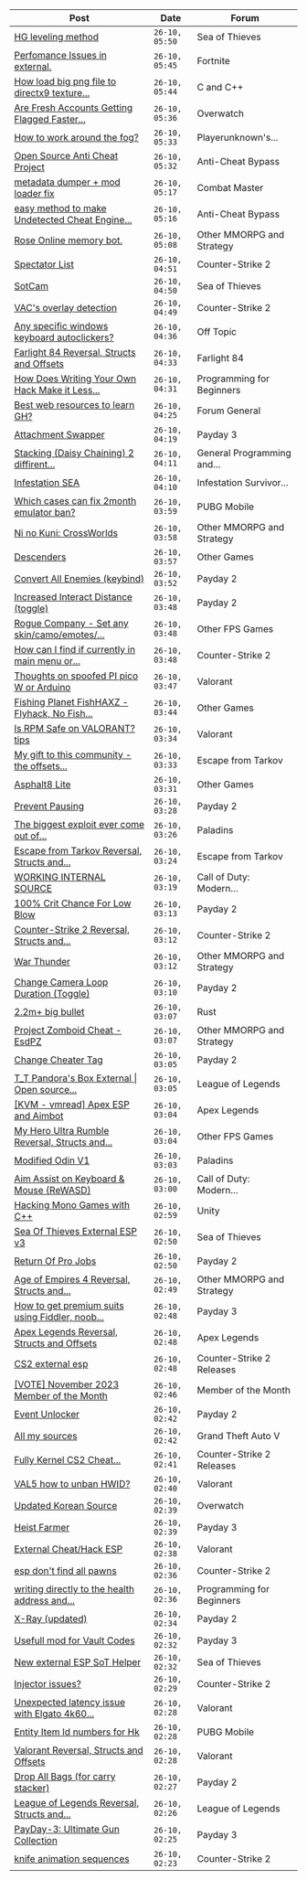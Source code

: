 |Post|Date|Forum|
|----|----|-----|
|[HG leveling method](https://www.unknowncheats.me/forum/sea-of-thieves/600091-hg-leveling-method.html)|`26-10, 05:50`|Sea of Thieves|
|[Perfomance Issues in external.](https://www.unknowncheats.me/forum/fortnite/607836-perfomance-issues-external.html)|`26-10, 05:45`|Fortnite|
|[How load big png file to directx9 texture...](https://www.unknowncheats.me/forum/c-and-c-/607675-load-png-file-directx9-texture-asynchronously.html)|`26-10, 05:44`|C and C++|
|[Are Fresh Accounts Getting Flagged Faster...](https://www.unknowncheats.me/forum/overwatch/605233-fresh-accounts-getting-flagged-faster.html)|`26-10, 05:36`|Overwatch|
|[How to work around the fog?](https://www.unknowncheats.me/forum/playerunknown-s-battlegrounds/607508-fog.html)|`26-10, 05:33`|Playerunknown's...|
|[Open Source Anti Cheat Project](https://www.unknowncheats.me/forum/anti-cheat-bypass/606032-source-anti-cheat-project.html)|`26-10, 05:32`|Anti-Cheat Bypass|
|[metadata dumper + mod loader fix](https://www.unknowncheats.me/forum/combat-master/608017-metadata-dumper-mod-loader-fix.html)|`26-10, 05:17`|Combat Master|
|[easy method to make Undetected Cheat Engine...](https://www.unknowncheats.me/forum/anti-cheat-bypass/606839-easy-method-undetected-cheat-engine-driver-dse-patcher-bypass-ac-2023-a.html)|`26-10, 05:16`|Anti-Cheat Bypass|
|[Rose Online memory bot.](https://www.unknowncheats.me/forum/other-mmorpg-and-strategy/595390-rose-online-memory-bot.html)|`26-10, 05:08`|Other MMORPG and Strategy|
|[Spectator List](https://www.unknowncheats.me/forum/counter-strike-2-a/608013-spectator-list.html)|`26-10, 04:51`|Counter-Strike 2|
|[SotCam](https://www.unknowncheats.me/forum/sea-of-thieves/580178-sotcam.html)|`26-10, 04:50`|Sea of Thieves|
|[VAC's overlay detection](https://www.unknowncheats.me/forum/counter-strike-2-a/607674-vacs-overlay-detection.html)|`26-10, 04:49`|Counter-Strike 2|
|[Any specific windows keyboard autoclickers?](https://www.unknowncheats.me/forum/off-topic/608012-specific-windows-keyboard-autoclickers.html)|`26-10, 04:36`|Off Topic|
|[Farlight 84 Reversal, Structs and Offsets](https://www.unknowncheats.me/forum/farlight-84-a/580566-farlight-84-reversal-structs-offsets.html)|`26-10, 04:33`|Farlight 84|
|[How Does Writing Your Own Hack Make it Less...](https://www.unknowncheats.me/forum/programming-for-beginners/608010-writing-own-hack-detectable.html)|`26-10, 04:31`|Programming for Beginners|
|[Best web resources to learn GH?](https://www.unknowncheats.me/forum/forum-general/607849-web-resources-learn-gh.html)|`26-10, 04:25`|Forum General|
|[Attachment Swapper](https://www.unknowncheats.me/forum/payday-3-a/607748-attachment-swapper.html)|`26-10, 04:19`|Payday 3|
|[Stacking (Daisy Chaining) 2 diffirent...](https://www.unknowncheats.me/forum/general-programming-and-reversing/608004-stacking-daisy-chaining-2-diffirent-shields.html)|`26-10, 04:11`|General Programming and...|
|[Infestation SEA](https://www.unknowncheats.me/forum/infestation-survivor-stories-classic/606610-infestation-sea.html)|`26-10, 04:10`|Infestation Survivor...|
|[Which cases can fix 2month emulator ban?](https://www.unknowncheats.me/forum/pubg-mobile/607730-fix-2month-emulator-ban.html)|`26-10, 03:59`|PUBG Mobile|
|[Ni no Kuni: CrossWorlds](https://www.unknowncheats.me/forum/other-mmorpg-and-strategy/500789-ni-kuni-crossworlds.html)|`26-10, 03:58`|Other MMORPG and Strategy|
|[Descenders](https://www.unknowncheats.me/forum/other-games/430508-descenders.html)|`26-10, 03:57`|Other Games|
|[Convert All Enemies (keybind)](https://www.unknowncheats.me/forum/payday-2-a/607998-convert-enemies-keybind.html)|`26-10, 03:52`|Payday 2|
|[Increased Interact Distance (toggle)](https://www.unknowncheats.me/forum/payday-2-a/607997-increased-interact-distance-toggle.html)|`26-10, 03:48`|Payday 2|
|[Rogue Company - Set any skin/camo/emotes/...](https://www.unknowncheats.me/forum/other-fps-games/607947-rogue-company-set-skin-camo-emotes.html)|`26-10, 03:48`|Other FPS Games|
|[How can I find if currently in main menu or...](https://www.unknowncheats.me/forum/counter-strike-2-a/607837-currently-main-menu-playing-game.html)|`26-10, 03:48`|Counter-Strike 2|
|[Thoughts on spoofed PI pico W or Arduino](https://www.unknowncheats.me/forum/valorant/607934-spoofed-pi-pico-arduino.html)|`26-10, 03:47`|Valorant|
|[Fishing Planet FishHAXZ - Flyhack, No Fish...](https://www.unknowncheats.me/forum/other-games/418269-fishing-planet-fishhaxz-flyhack-fish-fight-instareel-fish.html)|`26-10, 03:44`|Other Games|
|[Is RPM Safe on VALORANT? tips](https://www.unknowncheats.me/forum/valorant/607994-rpm-safe-valorant-tips.html)|`26-10, 03:34`|Valorant|
|[My gift to this community - the offsets...](https://www.unknowncheats.me/forum/escape-from-tarkov/607870-gift-community-offsets-thread-total-five-htmls.html)|`26-10, 03:33`|Escape from Tarkov|
|[Asphalt8 Lite](https://www.unknowncheats.me/forum/other-games/607863-asphalt8-lite.html)|`26-10, 03:31`|Other Games|
|[Prevent Pausing](https://www.unknowncheats.me/forum/payday-2-a/607993-prevent-pausing.html)|`26-10, 03:28`|Payday 2|
|[The biggest exploit ever come out of...](https://www.unknowncheats.me/forum/paladins/584529-biggest-exploit-paladins-free-crystals.html)|`26-10, 03:26`|Paladins|
|[Escape from Tarkov Reversal, Structs and...](https://www.unknowncheats.me/forum/escape-from-tarkov/226519-escape-tarkov-reversal-structs-offsets.html)|`26-10, 03:24`|Escape from Tarkov|
|[WORKING INTERNAL SOURCE](https://www.unknowncheats.me/forum/call-of-duty-modern-warfare-ii/596251-internal-source.html)|`26-10, 03:19`|Call of Duty: Modern...|
|[100% Crit Chance For Low Blow](https://www.unknowncheats.me/forum/payday-2-a/607990-100-crit-chance-low-blow.html)|`26-10, 03:13`|Payday 2|
|[Counter-Strike 2 Reversal, Structs and...](https://www.unknowncheats.me/forum/counter-strike-2-a/576077-counter-strike-2-reversal-structs-offsets.html)|`26-10, 03:12`|Counter-Strike 2|
|[War Thunder](https://www.unknowncheats.me/forum/other-mmorpg-and-strategy/85949-war-thunder.html)|`26-10, 03:12`|Other MMORPG and Strategy|
|[Change Camera Loop Duration (Toggle)](https://www.unknowncheats.me/forum/payday-2-a/607988-change-camera-loop-duration-toggle.html)|`26-10, 03:10`|Payday 2|
|[2.2m+ big bullet](https://www.unknowncheats.me/forum/rust/607961-2-2m-bullet.html)|`26-10, 03:07`|Rust|
|[Project Zomboid Cheat - EsdPZ](https://www.unknowncheats.me/forum/other-mmorpg-and-strategy/584072-project-zomboid-cheat-esdpz.html)|`26-10, 03:07`|Other MMORPG and Strategy|
|[Change Cheater Tag](https://www.unknowncheats.me/forum/payday-2-a/607987-change-cheater-tag.html)|`26-10, 03:05`|Payday 2|
|[T_T Pandora's Box External \| Open source...](https://www.unknowncheats.me/forum/league-of-legends/607822-t_t-pandoras-box-external-source-scripting-platform.html)|`26-10, 03:05`|League of Legends|
|[\[KVM - vmread\] Apex ESP and Aimbot](https://www.unknowncheats.me/forum/apex-legends/406426-kvm-vmread-apex-esp-aimbot.html)|`26-10, 03:04`|Apex Legends|
|[My Hero Ultra Rumble Reversal, Structs and...](https://www.unknowncheats.me/forum/other-fps-games/604349-hero-ultra-rumble-reversal-structs-offsets.html)|`26-10, 03:04`|Other FPS Games|
|[Modified Odin V1](https://www.unknowncheats.me/forum/paladins/585919-modified-odin-v1.html)|`26-10, 03:03`|Paladins|
|[Aim Assist on Keyboard & Mouse (ReWASD)](https://www.unknowncheats.me/forum/call-of-duty-modern-warfare-iii/600587-aim-assist-keyboard-mouse-rewasd.html)|`26-10, 03:00`|Call of Duty: Modern...|
|[Hacking Mono Games with C++](https://www.unknowncheats.me/forum/unity/603179-hacking-mono-games.html)|`26-10, 02:59`|Unity|
|[Sea Of Thieves External ESP v3](https://www.unknowncheats.me/forum/sea-of-thieves/382445-sea-thieves-external-esp-v3.html)|`26-10, 02:50`|Sea of Thieves|
|[Return Of Pro Jobs](https://www.unknowncheats.me/forum/payday-2-a/607985-return-pro-jobs.html)|`26-10, 02:50`|Payday 2|
|[Age of Empires 4 Reversal, Structs and...](https://www.unknowncheats.me/forum/other-mmorpg-and-strategy/589592-age-empires-4-reversal-structs-offsets.html)|`26-10, 02:49`|Other MMORPG and Strategy|
|[How to get premium suits using Fiddler, noob...](https://www.unknowncheats.me/forum/payday-3-a/605457-premium-suits-using-fiddler-noob-friendly-step-step-guide.html)|`26-10, 02:48`|Payday 3|
|[Apex Legends Reversal, Structs and Offsets](https://www.unknowncheats.me/forum/apex-legends/319804-apex-legends-reversal-structs-offsets.html)|`26-10, 02:48`|Apex Legends|
|[CS2 external esp](https://www.unknowncheats.me/forum/counter-strike-2-releases/600259-cs2-external-esp.html)|`26-10, 02:48`|Counter-Strike 2 Releases|
|[\[VOTE\] November 2023 Member of the Month](https://www.unknowncheats.me/forum/member-of-the-month/607944-vote-november-2023-month.html)|`26-10, 02:46`|Member of the Month|
|[Event Unlocker](https://www.unknowncheats.me/forum/payday-2-a/607982-event-unlocker.html)|`26-10, 02:42`|Payday 2|
|[All my sources](https://www.unknowncheats.me/forum/grand-theft-auto-v/607855-sources.html)|`26-10, 02:42`|Grand Theft Auto V|
|[Fully Kernel CS2 Cheat...](https://www.unknowncheats.me/forum/counter-strike-2-releases/606746-kernel-cs2-cheat-esp-aim-bhop-noflash-etc.html)|`26-10, 02:41`|Counter-Strike 2 Releases|
|[VAL5 how to unban HWID?](https://www.unknowncheats.me/forum/valorant/607010-val5-unban-hwid.html)|`26-10, 02:40`|Valorant|
|[Updated Korean Source](https://www.unknowncheats.me/forum/overwatch/606702-updated-korean-source.html)|`26-10, 02:39`|Overwatch|
|[Heist Farmer](https://www.unknowncheats.me/forum/payday-3-a/607059-heist-farmer.html)|`26-10, 02:39`|Payday 3|
|[External Cheat/Hack ESP](https://www.unknowncheats.me/forum/valorant/511214-external-cheat-hack-esp.html)|`26-10, 02:38`|Valorant|
|[esp don't find all pawns](https://www.unknowncheats.me/forum/counter-strike-2-a/607980-esp-dont-pawns.html)|`26-10, 02:36`|Counter-Strike 2|
|[writing directly to the health address and...](https://www.unknowncheats.me/forum/programming-for-beginners/607888-writing-directly-health-address-happens.html)|`26-10, 02:36`|Programming for Beginners|
|[X-Ray (updated)](https://www.unknowncheats.me/forum/payday-2-a/607979-ray-updated.html)|`26-10, 02:34`|Payday 2|
|[Usefull mod for Vault Codes](https://www.unknowncheats.me/forum/payday-3-a/603732-usefull-mod-vault-codes.html)|`26-10, 02:32`|Payday 3|
|[New external ESP SoT Helper](https://www.unknowncheats.me/forum/sea-of-thieves/581265-external-esp-sot-helper.html)|`26-10, 02:32`|Sea of Thieves|
|[Injector issues?](https://www.unknowncheats.me/forum/counter-strike-2-a/607860-injector-issues.html)|`26-10, 02:29`|Counter-Strike 2|
|[Unexpected latency issue with Elgato 4k60...](https://www.unknowncheats.me/forum/valorant/603189-unexpected-latency-issue-elgato-4k60-capture-card.html)|`26-10, 02:28`|Valorant|
|[Entity Item Id numbers for Hk](https://www.unknowncheats.me/forum/pubg-mobile/607011-entity-item-id-hk.html)|`26-10, 02:28`|PUBG Mobile|
|[Valorant Reversal, Structs and Offsets](https://www.unknowncheats.me/forum/valorant/385792-valorant-reversal-structs-offsets.html)|`26-10, 02:28`|Valorant|
|[Drop All Bags (for carry stacker)](https://www.unknowncheats.me/forum/payday-2-a/607978-drop-bags-carry-stacker.html)|`26-10, 02:27`|Payday 2|
|[League of Legends Reversal, Structs and...](https://www.unknowncheats.me/forum/league-of-legends/310587-league-legends-reversal-structs-offsets.html)|`26-10, 02:26`|League of Legends|
|[PayDay-3: Ultimate Gun Collection](https://www.unknowncheats.me/forum/payday-3-a/603520-payday-3-ultimate-gun-collection.html)|`26-10, 02:25`|Payday 3|
|[knife animation sequences](https://www.unknowncheats.me/forum/counter-strike-2-a/606544-knife-animation-sequences.html)|`26-10, 02:23`|Counter-Strike 2|
